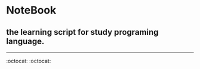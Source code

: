 # NoteBook
the learning script for study programing language. 
----------------
***           
:octocat:      :octocat:
